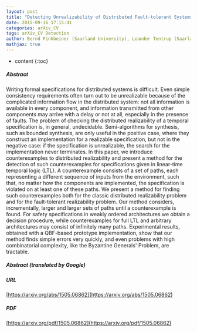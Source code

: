 ```yaml
---
layout: post
title: "Detecting Unrealizability of Distributed Fault-tolerant Systems"
date: 2015-09-16 17:15:41
categories: arXiv_CV
tags: arXiv_CV Detection
author: Bernd Finkbeiner (Saarland University), Leander Tentrup (Saarland University)
mathjax: true
---
```


* content
{:toc}

##### Abstract
Writing formal specifications for distributed systems is difficult. Even simple consistency requirements often turn out to be unrealizable because of the complicated information flow in the distributed system: not all information is available in every component, and information transmitted from other components may arrive with a delay or not at all, especially in the presence of faults. The problem of checking the distributed realizability of a temporal specification is, in general, undecidable. Semi-algorithms for synthesis, such as bounded synthesis, are only useful in the positive case, where they construct an implementation for a realizable specification, but not in the negative case: if the specification is unrealizable, the search for the implementation never terminates. In this paper, we introduce counterexamples to distributed realizability and present a method for the detection of such counterexamples for specifications given in linear-time temporal logic (LTL). A counterexample consists of a set of paths, each representing a different sequence of inputs from the environment, such that, no matter how the components are implemented, the specification is violated on at least one of these paths. We present a method for finding such counterexamples both for the classic distributed realizability problem and for the fault-tolerant realizability problem. Our method considers, incrementally, larger and larger sets of paths until a counterexample is found. For safety specifications in weakly ordered architectures we obtain a decision procedure, while counterexamples for full LTL and arbitrary architectures may consist of infinitely many paths. Experimental results, obtained with a QBF-based prototype implementation, show that our method finds simple errors very quickly, and even problems with high combinatorial complexity, like the Byzantine Generals' Problem, are tractable.

##### Abstract (translated by Google)


##### URL
[https://arxiv.org/abs/1505.06862](https://arxiv.org/abs/1505.06862)

##### PDF
[https://arxiv.org/pdf/1505.06862](https://arxiv.org/pdf/1505.06862)

